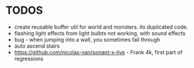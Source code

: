 # TODOS

* create reusable buffer util for world and monsters.  its duplicated code.
* flashing light effects from light bulbts not working, with sound effects
* bug - when jumping into a wall, you sometimes fall through
* auto ascend stairs
* https://github.com/nicolas-van/sonant-x-live - Frank 4k, first part of regressions
